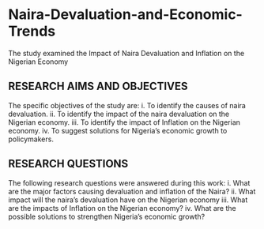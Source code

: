 # Naira-Devaluation-and-Economic-Trends
The study examined the Impact of Naira Devaluation and Inflation on the Nigerian Economy

## RESEARCH AIMS AND OBJECTIVES
The specific objectives of the study are:
    i. To identify the causes of naira devaluation. 
    ii. To identify the impact of the naira devaluation on the Nigerian economy.
    iii. To identify the impact of Inflation on the Nigerian economy. 
    iv. To suggest solutions for Nigeria’s economic growth to policymakers.

## RESEARCH QUESTIONS
The following research questions were answered during this work: 
    i. What are the major factors causing devaluation and inflation of the Naira? 
    ii. What impact will the naira’s devaluation have on the Nigerian economy 
    iii. What are the impacts of Inflation on the Nigerian economy?
    iv. What are the possible solutions to strengthen Nigeria’s economic growth?
